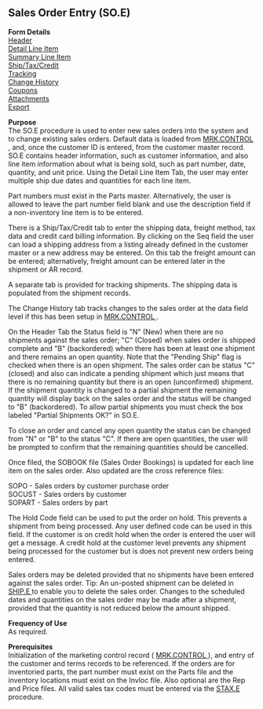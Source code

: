 ##  Sales Order Entry (SO.E)

<PageHeader />

**Form Details**  
[ Header ](SO-E-1/README.md)   
[ Detail Line Item ](SO-E-2/README.md)   
[ Summary Line Item ](SO-E-3/README.md)   
[ Ship/Tax/Credit ](SO-E-4/README.md)   
[ Tracking ](SO-E-5/README.md)   
[ Change History ](SO-E-6/README.md)   
[ Coupons ](SO-E-7/README.md)   
[ Attachments ](SO-E-8/README.md)   
[ Export ](SO-E-9/README.md)   

**Purpose**  
The SO.E procedure is used to enter new sales orders into the system and to change existing sales orders. Default data is loaded from [ MRK.CONTROL ](MRK-CONTROL/README.md) , and, once the customer ID is entered, from the customer master record. SO.E contains header information, such as customer information, and also line item information about what is being sold, such as part number, date, quantity, and unit price. Using the Detail Line Item Tab, the user may enter multiple ship due dates and quantities for each line item.   
  
Part numbers must exist in the Parts master. Alternatively, the user is
allowed to leave the part number field blank and use the description field if
a non-inventory line item is to be entered.  
  
There is a Ship/Tax/Credit tab to enter the shipping data, freight method, tax
data and credit card billing information. By clicking on the Seq field the
user can load a shipping address from a listing already defined in the
customer master or a new address may be entered. On this tab the freight
amount can be entered; alternatively, freight amount can be entered later in
the shipment or AR record.  
  
A separate tab is provided for tracking shipments. The shipping data is
populated from the shipment records.  
  
The Change History tab tracks changes to the sales order at the data field level if this has been setup in [ MRK.CONTROL ](MRK-CONTROL/README.md) .   
  
On the Header Tab the Status field is "N" (New) when there are no shipments
against the sales order; "C" (Closed) when sales order is shipped complete and
"B" (backordered) when there has been at least one shipment and there remains
an open quantity. Note that the "Pending Ship" flag is checked when there is
an open shipment. The sales order can be status "C" (closed) and also can
indicate a pending shipment which just means that there is no remaining
quantity but there is an open (unconfirmed) shipment. If the shipment quantity
is changed to a partial shipment the remaining quantity will display back on
the sales order and the status will be changed to "B" (backordered). To allow
partial shipments you must check the box labeled "Partial Shipments OK?" in
SO.E.  
  
To close an order and cancel any open quantity the status can be changed from
"N" or "B" to the status "C". If there are open quantities, the user will be
prompted to confirm that the remaining quantities should be cancelled.  
  
Once filed, the SOBOOK file (Sales Order Bookings) is updated for each line
item on the sales order. Also updated are the cross reference files:  
  
SOPO - Sales orders by customer purchase order  
SOCUST - Sales orders by customer  
SOPART - Sales orders by part  
  
The Hold Code field can be used to put the order on hold. This prevents a
shipment from being processed. Any user defined code can be used in this
field. If the customer is on credit hold when the order is entered the user
will get a message. A credit hold at the customer level prevents any shipment
being processed for the customer but is does not prevent new orders being
entered.  
  
Sales orders may be deleted provided that no shipments have been entered against the sales order. Tip: An un-posted shipment can be deleted in [ SHIP.E ](SHIP-E/README.md) to enable you to delete the sales order. Changes to the scheduled dates and quantities on the sales order may be made after a shipment, provided that the quantity is not reduced below the amount shipped.   

**Frequency of Use**  
As required.

**Prerequisites**  
Initialization of the marketing control record ( [ MRK.CONTROL ](MRK-CONTROL/README.md) ), and entry of the customer and terms records to be referenced. If the orders are for inventoried parts, the part number must exist on the Parts file and the inventory locations must exist on the Invloc file. Also optional are the Rep and Price files. All valid sales tax codes must be entered via the [ STAX.E ](STAX-E/README.md) procedure. 

<badge text= "Version 8.10.57" vertical="middle" />

<PageFooter />